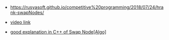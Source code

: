 - https://rusyasoft.github.io/competitive%20programming/2018/07/24/hrank-swapNodes/

- [video link](https://www.youtube.com/watch?v=jgNpRi74YA4&t=65s)
- [good explanation in C++ of Swap Node[Algo]](https://www.youtube.com/watch?v=gMClmniiiP8)
